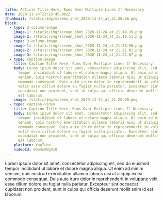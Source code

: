 ```yaml
---
title: Article Title Here, Runs Over Multiple Lines If Necessary
date: 2020-11-24T21:18:45.802Z
thumbnail: /static/img/screen_shot_2020-11-24_at_21.20.56.png
block:
  - type: 2-column-image
    image-1: /static/img/screen_shot_2020-11-24_at_21.19.39.png
    image-2: /static/img/screen_shot_2020-11-24_at_21.19.51.png
  - type: 3-column-image
    image-1: /static/img/screen_shot_2020-11-24_at_21.20.56.png
    image-2: /static/img/screen_shot_2020-11-24_at_21.21.01.png
    image-3: /static/img/screen_shot_2020-11-24_at_21.21.07.png
  - type: caption-image
    title: Caption Title Here, Runs Over Multiple Lines If Necessary
    body: Lorem ipsum dolor sit amet, consectetur adipiscing elit, sed do eiusmod
      tempor incididunt ut labore et dolore magna aliqua. Ut enim ad minim
      veniam, quis nostrud exercitation ullamco laboris nisi ut aliquip ex ea
      commodo consequat. Duis aute irure dolor in reprehenderit in voluptate
      velit esse cillum dolore eu fugiat nulla pariatur. Excepteur sint occaecat
      cupidatat non proident, sunt in culpa qui officia deserunt mollit anim id
      est laborum.
    image: /static/img/screen_shot_2020-11-24_at_21.28.09.png
  - type: caption-video
    title: Caption Title Here, Runs Over Multiple Lines If Necessary
    body: Lorem ipsum dolor sit amet, consectetur adipiscing elit, sed do eiusmod
      tempor incididunt ut labore et dolore magna aliqua. Ut enim ad minim
      veniam, quis nostrud exercitation ullamco laboris nisi ut aliquip ex ea
      commodo consequat. Duis aute irure dolor in reprehenderit in voluptate
      velit esse cillum dolore eu fugiat nulla pariatur. Excepteur sint occaecat
      cupidatat non proident, sunt in culpa qui officia deserunt mollit anim id
      est laborum.
    platform: YouTube
    videoId: dQw4w9WgXcQ
---
```

Lorem ipsum dolor sit amet, consectetur adipiscing elit, sed do eiusmod tempor incididunt ut labore et dolore magna aliqua. Ut enim ad minim veniam, quis nostrud exercitation ullamco laboris nisi ut aliquip ex ea commodo consequat. Duis aute irure dolor in reprehenderit in voluptate velit esse cillum dolore eu fugiat nulla pariatur. Excepteur sint occaecat cupidatat non proident, sunt in culpa qui officia deserunt mollit anim id est laborum.